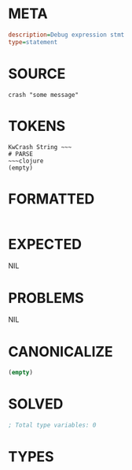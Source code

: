 # META
~~~ini
description=Debug expression stmt
type=statement
~~~
# SOURCE
~~~roc
crash "some message"
~~~
# TOKENS
~~~text
KwCrash String ~~~
# PARSE
~~~clojure
(empty)
~~~
# FORMATTED
~~~roc

~~~
# EXPECTED
NIL
# PROBLEMS
NIL
# CANONICALIZE
~~~clojure
(empty)
~~~
# SOLVED
~~~clojure
; Total type variables: 0
~~~
# TYPES
~~~roc
~~~
